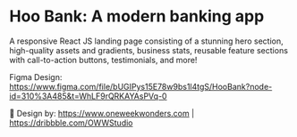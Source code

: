 # Hoo Bank: A modern banking app

A responsive React JS landing page consisting of a stunning hero section, high-quality assets and gradients, business stats, reusable feature sections with call-to-action buttons, testimonials, and more!

Figma Design: https://www.figma.com/file/bUGIPys15E78w9bs1l4tgS/HooBank?node-id=310%3A485&t=WhLF9rQRKAYAsPVq-0

🎨 Design by: https://www.oneweekwonders.com | https://dribbble.com/OWWStudio
